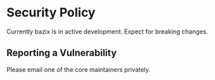 # Security Policy

Currently bazix is in active development. Expect for breaking changes.

## Reporting a Vulnerability

Please email one of the core maintainers privately.
